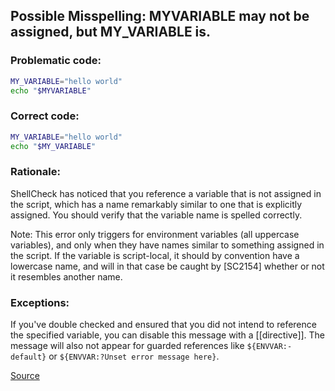 ## Possible Misspelling: MYVARIABLE may not be assigned, but MY_VARIABLE is.

### Problematic code:

```sh
MY_VARIABLE="hello world"
echo "$MYVARIABLE"
```

### Correct code:

```sh
MY_VARIABLE="hello world"
echo "$MY_VARIABLE"
```

### Rationale:

ShellCheck has noticed that you reference a variable that is not assigned in the script, which has a name remarkably similar to one that is explicitly assigned. You should verify that the variable name is spelled correctly.

Note: This error only triggers for environment variables (all uppercase variables), and only when they have names similar to something assigned in the script. If the variable is script-local, it should by convention have a lowercase name, and will in that case be caught by [SC2154] whether or not it resembles another name.

### Exceptions:

If you've double checked and ensured that you did not intend to reference the specified variable, you can disable this message with a [[directive]]. The message will also not appear for guarded references like `${ENVVAR:-default}` or `${ENVVAR:?Unset error message here}`.

[Source](https://github.com/koalaman/shellcheck/wiki/SC2153)

